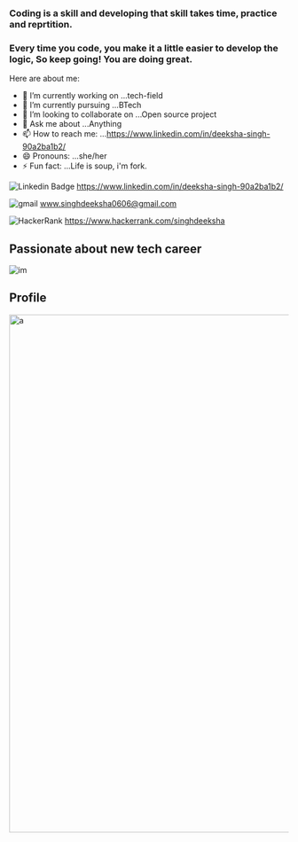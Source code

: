 ### Coding is a skill and developing that skill takes time, practice and reprtition.
### Every time you code, you make it a little easier to develop the logic, So keep going! You are doing great.


<!--**dkshsingh/Dkshsingh** is a ✨ _special_ ✨ repository because its `README.md` (this file) appears on your GitHub profile.-->

Here are about me:

- 🔭 I’m currently working on ...tech-field
- 🌱 I’m currently pursuing ...BTech
- 👯 I’m looking to collaborate on ...Open source project
- 💬 Ask me about ...Anything
- 📫 How to reach me: ...https://www.linkedin.com/in/deeksha-singh-90a2ba1b2/ 
- 😄 Pronouns: ...she/her
- ⚡ Fun fact: ...Life is soup, i'm fork.

<!-- social media Handles -->
![Linkedin Badge](https://img.shields.io/badge/Contact-LinkedIn-blue)
https://www.linkedin.com/in/deeksha-singh-90a2ba1b2/


![gmail](https://img.shields.io/badge/Contact-Gmail-red)
www.singhdeeksha0606@gmail.com

![HackerRank](https://img.shields.io/badge/Contact-HackerRank-green)
https://www.hackerrank.com/singhdeeksha



## Passionate about new tech career
![im](https://user-images.githubusercontent.com/78050476/179518187-a64a3f91-17f3-49e4-bfb8-3cd1e62da89c.jpg)

## Profile
<img width="935" alt="a" src="https://user-images.githubusercontent.com/78050476/179736519-8f8c9419-ef11-42ef-8d1a-df1f6763df1d.png">

